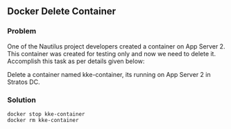 ## Docker Delete Container

### Problem

One of the Nautilus project developers created a container on App Server 2. This container was created for testing only
and now we need to delete it. Accomplish this task as per details given below:

Delete a container named kke-container, its running on App Server 2 in Stratos DC.

### Solution

```shell
docker stop kke-container
docker rm kke-container
```